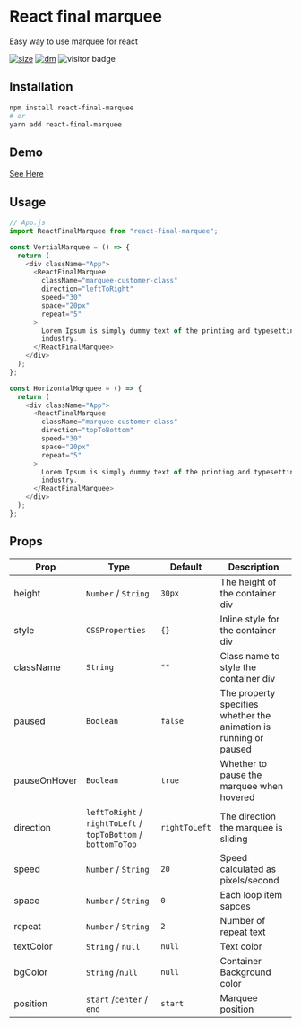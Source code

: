 # React final marquee

Easy way to use marquee for react

[![size](https://img.shields.io/bundlephobia/minzip/react-final-marquee.svg)](https://github.com/yuenu/react-final-marquee)
[![dm](https://img.shields.io/npm/dm/react-final-marquee.svg)](https://github.com/yuenu/react-final-marquee)
![visitor badge](https://visitor-badge.glitch.me/badge?page_id=yuenu.react-final-marquee)

## Installation

```bash
npm install react-final-marquee
# or
yarn add react-final-marquee

```

## Demo

[See Here](https://yuenu.github.io/react-final-marquee/)

## Usage

```js
// App.js
import ReactFinalMarquee from "react-final-marquee";

const VertialMarquee = () => {
  return (
    <div className="App">
      <ReactFinalMarquee
        className="marquee-customer-class"
        direction="leftToRight"
        speed="30"
        space="20px"
        repeat="5"
      >
        Lorem Ipsum is simply dummy text of the printing and typesetting
        industry.
      </ReactFinalMarquee>
    </div>
  );
};

const HorizontalMqrquee = () => {
  return (
    <div className="App">
      <ReactFinalMarquee
        className="marquee-customer-class"
        direction="topToBottom"
        speed="30"
        space="20px"
        repeat="5"
      >
        Lorem Ipsum is simply dummy text of the printing and typesetting
        industry.
      </ReactFinalMarquee>
    </div>
  );
};
```

## Props

| Prop         | Type                                                          | Default       | Description                                                       |
| ------------ | ------------------------------------------------------------- | ------------- | ----------------------------------------------------------------- |
| height       | `Number` / `String`                                           | `30px`        | The height of the container div                                   |
| style        | `CSSProperties`                                               | `{}`          | Inline style for the container div                                |
| className    | `String`                                                      | `""`          | Class name to style the container div                             |
| paused       | `Boolean`                                                     | `false`       | The property specifies whether the animation is running or paused |
| pauseOnHover | `Boolean`                                                     | `true`        | Whether to pause the marquee when hovered                         |
| direction    | `leftToRight` / `rightToLeft` / `topToBottom` / `bottomToTop` | `rightToLeft` | The direction the marquee is sliding                              |
| speed        | `Number` / `String`                                           | `20`          | Speed calculated as pixels/second                                 |
| space        | `Number` / `String`                                           | `0`           | Each loop item sapces                                             |
| repeat       | `Number` / `String`                                           | `2`           | Number of repeat text                                             |
| textColor    | `String` / `null`                                             | `null`        | Text color                                                        |
| bgColor      | `String` /`null`                                              | `null`        | Container Background color                                        |
| position     | `start` /`center` / `end`                                     | `start`       | Marquee position                                                  |
